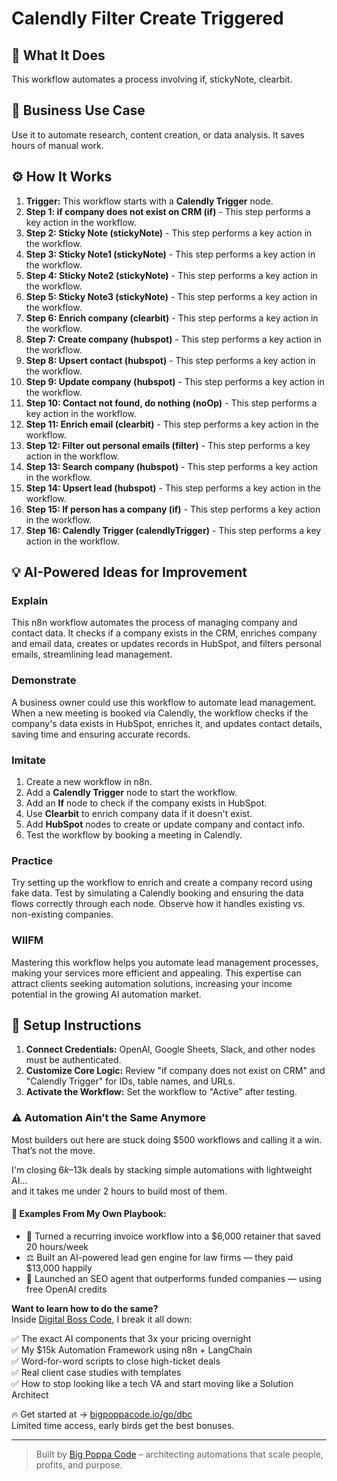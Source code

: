 # Calendly Filter Create Triggered

## 🚀 What It Does
This workflow automates a process involving if, stickyNote, clearbit.

## 💼 Business Use Case
Use it to automate research, content creation, or data analysis. It saves hours of manual work.

## ⚙️ How It Works
1.  **Trigger:** This workflow starts with a **Calendly Trigger** node.
2. **Step 1: if company does not exist on CRM (if)** - This step performs a key action in the workflow.
3. **Step 2: Sticky Note (stickyNote)** - This step performs a key action in the workflow.
4. **Step 3: Sticky Note1 (stickyNote)** - This step performs a key action in the workflow.
5. **Step 4: Sticky Note2 (stickyNote)** - This step performs a key action in the workflow.
6. **Step 5: Sticky Note3 (stickyNote)** - This step performs a key action in the workflow.
7. **Step 6: Enrich company (clearbit)** - This step performs a key action in the workflow.
8. **Step 7: Create company (hubspot)** - This step performs a key action in the workflow.
9. **Step 8: Upsert contact (hubspot)** - This step performs a key action in the workflow.
10. **Step 9: Update company (hubspot)** - This step performs a key action in the workflow.
11. **Step 10: Contact not found, do nothing (noOp)** - This step performs a key action in the workflow.
12. **Step 11: Enrich email (clearbit)** - This step performs a key action in the workflow.
13. **Step 12: Filter out personal emails (filter)** - This step performs a key action in the workflow.
14. **Step 13: Search company (hubspot)** - This step performs a key action in the workflow.
15. **Step 14: Upsert lead (hubspot)** - This step performs a key action in the workflow.
16. **Step 15: If person has a company (if)** - This step performs a key action in the workflow.
17. **Step 16: Calendly Trigger (calendlyTrigger)** - This step performs a key action in the workflow.

## 💡 AI-Powered Ideas for Improvement
### Explain
This n8n workflow automates the process of managing company and contact data. It checks if a company exists in the CRM, enriches company and email data, creates or updates records in HubSpot, and filters personal emails, streamlining lead management.

### Demonstrate
A business owner could use this workflow to automate lead management. When a new meeting is booked via Calendly, the workflow checks if the company's data exists in HubSpot, enriches it, and updates contact details, saving time and ensuring accurate records.

### Imitate
1. Create a new workflow in n8n.
2. Add a **Calendly Trigger** node to start the workflow.
3. Add an **If** node to check if the company exists in HubSpot.
4. Use **Clearbit** to enrich company data if it doesn't exist.
5. Add **HubSpot** nodes to create or update company and contact info.
6. Test the workflow by booking a meeting in Calendly.

### Practice
Try setting up the workflow to enrich and create a company record using fake data. Test by simulating a Calendly booking and ensuring the data flows correctly through each node. Observe how it handles existing vs. non-existing companies.

### WIIFM
Mastering this workflow helps you automate lead management processes, making your services more efficient and appealing. This expertise can attract clients seeking automation solutions, increasing your income potential in the growing AI automation market.

## 🔧 Setup Instructions
1. **Connect Credentials:** OpenAI, Google Sheets, Slack, and other nodes must be authenticated.
2. **Customize Core Logic:** Review "if company does not exist on CRM" and "Calendly Trigger" for IDs, table names, and URLs.
3. **Activate the Workflow:** Set the workflow to "Active" after testing.

### ⚠️ Automation Ain’t the Same Anymore

Most builders out here are stuck doing $500 workflows and calling it a win.  
That’s not the move.  

I'm closing $6k–$13k deals by stacking simple automations with lightweight AI...  
and it takes me under 2 hours to build most of them.

#### 🧠 Examples From My Own Playbook:
- 🔁 Turned a recurring invoice workflow into a $6,000 retainer that saved 20 hours/week  
- ⚖️ Built an AI-powered lead gen engine for law firms — they paid $13,000 happily  
- 🚀 Launched an SEO agent that outperforms funded companies — using free OpenAI credits  

**Want to learn how to do the same?**  
Inside [Digital Boss Code](https://bigpoppacode.io/go/dbc), I break it all down:

✅ The exact AI components that 3x your pricing overnight  
✅ My $15k Automation Framework using n8n + LangChain  
✅ Word-for-word scripts to close high-ticket deals  
✅ Real client case studies with templates  
✅ How to stop looking like a tech VA and start moving like a Solution Architect  

🔥 Get started at → [bigpoppacode.io/go/dbc](https://bigpoppacode.io/go/dbc)  
Limited time access, early birds get the best bonuses.

---
> Built by [Big Poppa Code](https://bigpoppacode.io) – architecting automations that scale people, profits, and purpose.
